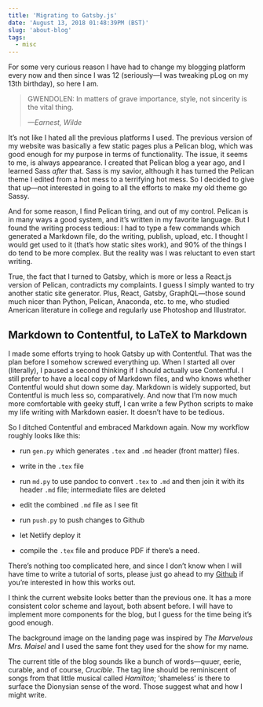```yaml
---
title: 'Migrating to Gatsby.js'
date: 'August 13, 2018 01:48:39PM (BST)'
slug: 'about-blog'
tags:
  - misc
---
```


For some very curious reason I have had to change my blogging platform
every now and then since I was 12 (seriously—I was tweaking pLog on my
13th birthday), so here I am.

<!--more-->

<blockquote>
<p class="character-speech">
<span class="sc">GWENDOLEN</span>: In matters of grave importance, style, not sincerity is the vital thing.
</p>
<cite>—<i>Earnest</i>, Wilde</cite>
</blockquote>

It’s not like I hated all the previous platforms I used. The previous
version of my website was basically a few static pages plus a Pelican
blog, which was good enough for my purpose in terms of functionality. The
issue, it seems to me, is always appearance. I created that Pelican blog
a year ago, and I learned Sass _after_ that. Sass is my savior, although
it has turned the Pelican theme I edited from a hot mess to a terrifying
hot mess. So I decided to give that up—not interested in going to all the
efforts to make my old theme go Sassy.

And for some reason, I find Pelican tiring, and out of my control. Pelican
is in many ways a good system, and it’s written in my favorite language.
But I found the writing process tedious: I had to type a few commands
which generated a Markdown file, do the writing, publish, upload, etc.
I thought I would get used to it (that’s how static sites work), and
90% of the things I do tend to be more complex. But the reality was
I was reluctant to even start writing.

True, the fact that I turned to Gatsby, which is more or less a React.js
version of Pelican, contradicts my complaints. I guess
I simply wanted to try another static site generator. Plus, React, Gatsby,
GraphQL—those sound much nicer than Python, Pelican, Anaconda, etc.
to me, who studied American literature in college and regularly use
Photoshop and Illustrator.

## Markdown to Contentful, to LaTeX to Markdown

I made some efforts trying to hook Gatsby up with Contentful. That was
the plan before I somehow screwed everything up. When I started all
over (literally), I paused a second thinking if I should actually use
Contentful. I still prefer to have a local copy of Markdown files,
and who knows whether Contentful would shut down some day. Markdown
is widely supported, but Contentful is much less so, comparatively.
And now that I’m now much more comfortable with geeky stuff, I can
write a few Python scripts to make my life writing with Markdown
easier. It doesn’t have to be tedious.

So I ditched Contentful and embraced Markdown again. Now my workflow
roughly looks like this:

- run `gen.py` which generates `.tex` and `.md` header (front matter)
  files.

- write in the `.tex` file

- run `md.py` to use pandoc to convert `.tex` to `.md` and then join
  it with its header `.md` file; intermediate files are deleted

- edit the combined `.md` file as I see fit

- run `push.py` to push changes to Github

- let Netlify deploy it

- compile the `.tex` file and produce <span class="sc">PDF</span> if there’s a need.

There’s nothing too complicated here, and since I don’t know when I will
have time to write a tutorial of sorts, please just go ahead to my
[Github](https://github.com/kentchang/kentchang.com-main) if you’re interested in how this works out.

I think the current website looks better than the previous one. It has a
more consistent color scheme and layout, both absent before. I will have
to implement more components for the blog, but I guess for the time
being it’s good enough.

The background image on the landing page was
inspired by _The Marvelous Mrs. Maisel_ and I used the same font they
used for the show for my name.

The current title of the blog sounds like a bunch of words—quuer, eerie, curable,
and of course, _Crucible_. The tag line should be reminiscent of songs from that little musical
called _Hamilton_; ‘shameless’ is there to surface the Dionysian sense of the word.
Those suggest what and how I might write.
